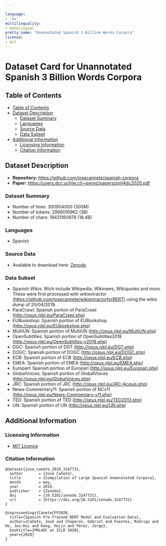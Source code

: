 ```yaml
---

language:
- 'es'
multilinguality:
- monolingual
pretty_name: "Unannotated Spanish 3 Billion Words Corpora"
license:
- mit
---
```


# Dataset Card for Unannotated Spanish 3 Billion Words Corpora

## Table of Contents
- [Table of Contents](#table-of-contents)
- [Dataset Description](#dataset-description)
  - [Dataset Summary](#dataset-summary)
  - [Languages](#languages)
  - [Source Data](#source-data)
  - [Data Subset](#data-subset)
- [Additional Information](#additional-information)
  - [Licensing Information](#licensing-information)
  - [Citation Information](#citation-information)


## Dataset Description
- **Repository:** https://github.com/josecannete/spanish-corpora
- **Paper:** https://users.dcc.uchile.cl/~jperez/papers/pml4dc2020.pdf

### Dataset Summary
* Number of lines: 300904000 (300M)
* Number of tokens: 2996016962 (3B)
* Number of chars: 18431160978 (18.4B)

### Languages
* Spanish

### Source Data
* Available to download here: [Zenodo](https://doi.org/10.5281/zenodo.3247731)

### Data Subset
* Spanish Wikis: Wich include Wikipedia, Wikinews, Wikiquotes and more. These were first processed with wikiextractor (https://github.com/josecannete/wikiextractorforBERT) using the wikis dump of 20/04/2019.
* ParaCrawl: Spanish portion of ParaCrawl (http://opus.nlpl.eu/ParaCrawl.php)
* EUBookshop: Spanish portion of EUBookshop (http://opus.nlpl.eu/EUbookshop.php)
* MultiUN: Spanish portion of MultiUN (http://opus.nlpl.eu/MultiUN.php)
* OpenSubtitles: Spanish portion of OpenSubtitles2018 (http://opus.nlpl.eu/OpenSubtitles-v2018.php)
* DGC: Spanish portion of DGT (http://opus.nlpl.eu/DGT.php)
* DOGC: Spanish portion of DOGC (http://opus.nlpl.eu/DOGC.php)
* ECB: Spanish portion of ECB (http://opus.nlpl.eu/ECB.php)
* EMEA: Spanish portion of EMEA (http://opus.nlpl.eu/EMEA.php)
* Europarl: Spanish portion of Europarl (http://opus.nlpl.eu/Europarl.php)
* GlobalVoices: Spanish portion of GlobalVoices (http://opus.nlpl.eu/GlobalVoices.php)
* JRC: Spanish portion of JRC (http://opus.nlpl.eu/JRC-Acquis.php)
* News-Commentary11: Spanish portion of NCv11 (http://opus.nlpl.eu/News-Commentary-v11.php)
* TED: Spanish portion of TED (http://opus.nlpl.eu/TED2013.php)
* UN: Spanish portion of UN (http://opus.nlpl.eu/UN.php)

## Additional Information

### Licensing Information

* [MIT Licence](https://github.com/josecannete/spanish-corpora/blob/master/LICENSE)

### Citation Information

```
@dataset{jose_canete_2019_3247731,
  author       = {José Cañete},
  title        = {Compilation of Large Spanish Unannotated Corpora},
  month        = may,
  year         = 2019,
  publisher    = {Zenodo},
  doi          = {10.5281/zenodo.3247731},
  url          = {https://doi.org/10.5281/zenodo.3247731}
}

@inproceedings{CaneteCFP2020,
  title={Spanish Pre-Trained BERT Model and Evaluation Data},
  author={Cañete, José and Chaperon, Gabriel and Fuentes, Rodrigo and Ho, Jou-Hui and Kang, Hojin and Pérez, Jorge},
  booktitle={PML4DC at ICLR 2020},
  year={2020}
}
```